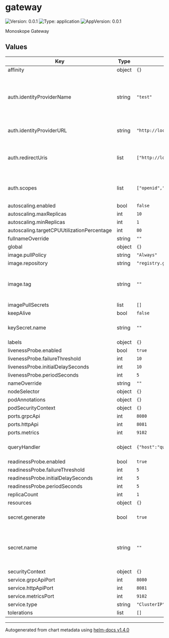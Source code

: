 # gateway

![Version: 0.0.1](https://img.shields.io/badge/Version-0.0.1-informational?style=flat-square) ![Type: application](https://img.shields.io/badge/Type-application-informational?style=flat-square) ![AppVersion: 0.0.1](https://img.shields.io/badge/AppVersion-0.0.1-informational?style=flat-square)

Monoskope Gateway

## Values

| Key | Type | Default | Description |
|-----|------|---------|-------------|
| affinity | object | `{}` |  |
| auth.identityProviderName | string | `"test"` | The identifier of the issuer, e.g. DEX or whatever identifies your identities upstream |
| auth.identityProviderURL | string | `"http://localhost:5555"` | The URL of the issuer to use for OIDC |
| auth.redirectUris | list | `["http://localhost:8000","http://localhost:18000"]` | The allowed redirect URIs for authentication flow |
| auth.scopes | list | `["openid","profile","email"]` | Additional scopes to request from upstream IDP |
| autoscaling.enabled | bool | `false` |  |
| autoscaling.maxReplicas | int | `10` |  |
| autoscaling.minReplicas | int | `1` |  |
| autoscaling.targetCPUUtilizationPercentage | int | `80` |  |
| fullnameOverride | string | `""` |  |
| global | object | `{}` |  |
| image.pullPolicy | string | `"Always"` |  |
| image.repository | string | `"registry.gitlab.figo.systems/platform/monoskope/monoskope/gateway"` |  |
| image.tag | string | `""` | Overrides the image tag whose default is the chart appVersion. |
| imagePullSecrets | list | `[]` |  |
| keepAlive | bool | `false` |  |
| keySecret.name | string | `""` | secret containing private key |
| labels | object | `{}` |  |
| livenessProbe.enabled | bool | `true` |  |
| livenessProbe.failureThreshold | int | `10` |  |
| livenessProbe.initialDelaySeconds | int | `10` |  |
| livenessProbe.periodSeconds | int | `5` |  |
| nameOverride | string | `""` |  |
| nodeSelector | object | `{}` |  |
| podAnnotations | object | `{}` |  |
| podSecurityContext | object | `{}` |  |
| ports.grpcApi | int | `8080` |  |
| ports.httpApi | int | `8081` |  |
| ports.metrics | int | `9102` |  |
| queryHandler | object | `{"host":"queryhandler","port":8080,"prefix":""}` | API address of the query handler |
| readinessProbe.enabled | bool | `true` |  |
| readinessProbe.failureThreshold | int | `5` |  |
| readinessProbe.initialDelaySeconds | int | `5` |  |
| readinessProbe.periodSeconds | int | `5` |  |
| replicaCount | int | `1` |  |
| resources | object | `{}` |  |
| secret.generate | bool | `true` | Let secrets be generated by VaultOperator. |
| secret.name | string | `""` | Name of the secret to be used by the gateway, auto generated if empty |
| securityContext | object | `{}` |  |
| service.grpcApiPort | int | `8080` |  |
| service.httpApiPort | int | `8081` |  |
| service.metricsPort | int | `9102` |  |
| service.type | string | `"ClusterIP"` |  |
| tolerations | list | `[]` |  |

----------------------------------------------
Autogenerated from chart metadata using [helm-docs v1.4.0](https://github.com/norwoodj/helm-docs/releases/v1.4.0)
